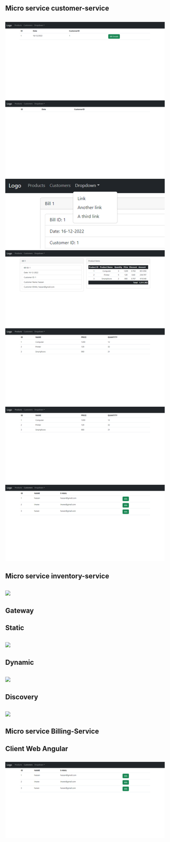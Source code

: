 <h2>Micro service customer-service<h2>
<img src="img/Capture d’écran 2022-12-16 145015.png">

<img src="img/Capture d’écran 2022-12-16 144957.png">
<img src="img/Capture d’écran 2022-12-16 145052.png">
<img src="img/Capture d’écran 2022-12-16 145037.png">


<img src="img/t1.png">
<img src="img/t2.png">
<img src="img/t3.png">

<h2>Micro service inventory-service<h2>
<img src="img/image4.png">

<h2>Gateway<h2>

<h2>Static<h2>
<img src="img/image4.png">

<h2>Dynamic<h2>
<img src="img/image4.png">


<h2>Discovery<h2>
<img src="img/image3.png">

<h2>Micro service Billing-Service<h2>
<h2>Client Web Angular<h2>

<img src="img/t3.png">
